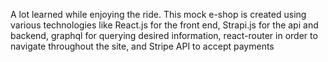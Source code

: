 A lot learned while enjoying the ride. This mock e-shop is created using various technologies like React.js for the front end, Strapi.js for the api and backend, graphql for querying desired information, react-router in order to navigate throughout the site, and Stripe API to accept payments
